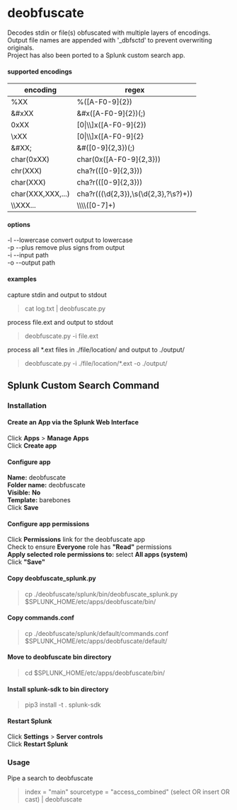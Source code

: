 # deobfuscate
Decodes stdin or file(s) obfuscated with multiple layers of encodings.<br>
Output file names are appended with '_dbfsctd' to prevent overwriting originals.<br>
Project has also been ported to a Splunk custom search app.<br>

#### supported encodings

encoding | regex
-------- | ------
%XX | %([A-F0-9]{2})
&#xXX | &#x([A-F0-9]{2})(;)
0xXX | [0&#124;\\\\]x([A-F0-9]{2})
\\xXX | [0&#124;\\\\]x([A-F0-9]{2}
&#XX; | &#([0-9]{2,3})(;)
char(0xXX) | char\(0x([A-F0-9]{2,3})\)
chr(XXX) | cha?r\(([0-9]{2,3})\)
char(XXX) | cha?r\(([0-9]{2,3})\)
char(XXX,XXX,...) | cha?r\(((\d{2,3}),\s(\d{2,3},?\s?)+)\)
\\\\XXX... | \\\\\\\\([0-7]+)


#### options
-l --lowercase convert output to lowercase<br>
-p --plus remove plus signs from output<br>
-i --input path <br>
-o --output path<br>
#### examples
capture stdin and output to stdout<br>
> cat log.txt | deobfuscate.py

process file.ext and output to stdout<br>
> deobfuscate.py -i file.ext

process all *.ext files in ./file/location/ and output to ./output/<br>
> deobfuscate.py -i ./file/location/*.ext -o ./output/<br>

## Splunk Custom Search Command
### Installation
#### Create an App via the Splunk Web Interface
Click **Apps** > **Manage Apps**<br>
Click **Create app**<br>

#### Configure app
**Name:** deobfuscate<br>
**Folder name:** deobfuscate<br>
**Visible:** **No**<br>
**Template:** barebones<br>
Click **Save**<br>

#### Configure app permissions
Click **Permissions** link for the deobfuscate app <br>
Check to ensure **Everyone** role has **"Read"** permissions<br>
**Apply selected role permissions to:** select **All apps (system)**<br>
Click **"Save"**<br>

#### Copy deobfuscate_splunk.py
>cp ./deobfuscate/splunk/bin/deobfuscate_splunk.py $SPLUNK_HOME/etc/apps/deobfuscate/bin/<br>

#### Copy commands.conf 
>cp ./deobfuscate/splunk/default/commands.conf $SPLUNK_HOME/etc/apps/deobfuscate/default/<br>

#### Move to deobfuscate bin directory
>cd $SPLUNK_HOME/etc/apps/deobfuscate/bin/<br>

#### Install splunk-sdk to bin directory
>pip3 install -t . splunk-sdk

#### Restart Splunk
Click **Settings** > **Server controls**<br>
Click **Restart Splunk**<br>

### Usage
Pipe a search to deobfuscate
>index = "main" sourcetype = "access_combined" (select OR insert OR cast) | deobfuscate

